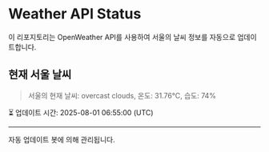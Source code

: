 
# Weather API Status

이 리포지토리는 OpenWeather API를 사용하여 서울의 날씨 정보를 자동으로 업데이트합니다.

## 현재 서울 날씨
> 서울의 현재 날씨: overcast clouds, 온도: 31.76°C, 습도: 74%

⏳ 업데이트 시간: 2025-08-01 06:55:00 (UTC)

---
자동 업데이트 봇에 의해 관리됩니다.
